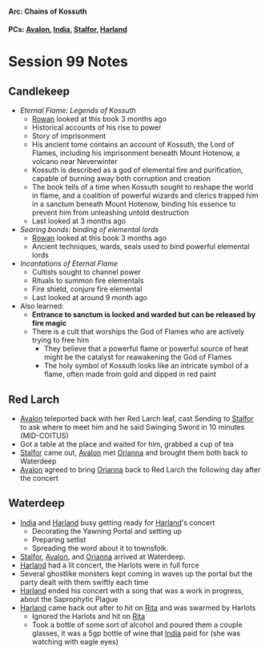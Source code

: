 #### Arc: Chains of Kossuth
#### PCs: [Avalon](PCs/Current/Avalon.md), [India](PCs/Current/India.md), [Stalfor](PCs/Current/Stalfor.md), [Harland](PCs/Current/Harland.md)

# Session 99 Notes
## Candlekeep
- *Eternal Flame: Legends of Kossuth*
	- [Rowan](NPCs/Living/Rowan.md) looked at this book 3 months ago
	- Historical accounts of his rise to power
	- Story of imprisonment
	- His ancient tome contains an account of Kossuth, the Lord of Flames, including his imprisonment beneath Mount Hotenow, a volcano near Neverwinter
	- Kossuth is described as a god of elemental fire and purification, capable of burning away both corruption and creation
	- The book tells of a time when Kossuth sought to reshape the world in flame, and a coalition of powerful wizards and clerics trapped him in a sanctum beneath Mount Hotenow, binding his essence to prevent him from unleashing untold destruction
	- Last looked at 3 months ago
- *Searing bonds: binding of elemental lords*
	- [Rowan](NPCs/Living/Rowan.md) looked at this book 3 months ago
	- Ancient techniques, wards, seals used to bind powerful elemental lords
- *Incantations of Eternal Flame*
	- Cultists sought to channel power
	- Rituals to summon fire elementals
	- Fire shield, conjure fire elemental
	- Last looked at around 9 month ago
- Also learned:
	- **Entrance to sanctum is locked and warded but can be released by fire magic**
	- There is a cult that worships the God of Flames who are actively trying to free him
		- They believe that a powerful flame or powerful source of heat might be the catalyst for reawakening the God of Flames
		- The holy symbol of Kossuth looks like an intricate symbol of a flame, often made from gold and dipped in red paint

## Red Larch
- [Avalon](PCs/Current/Avalon.md) teleported back with her Red Larch leaf, cast Sending to [Stalfor](PCs/Current/Stalfor.md) to ask where to meet him and he said Swinging Sword in 10 minutes (MID-COITUS)
- Got a table at the place and waited for him, grabbed a cup of tea
- [Stalfor](PCs/Current/Stalfor.md) came out, [Avalon](PCs/Current/Avalon.md) met [Orianna](NPCs/Living/Greed.md) and brought them both back to Waterdeep
- [Avalon](PCs/Current/Avalon.md) agreed to bring [Orianna](NPCs/Living/Greed.md) back to Red Larch the following day after the concert

## Waterdeep
- [India](PCs/Current/India.md) and [Harland](PCs/Current/Harland.md) busy getting ready for [Harland](PCs/Current/Harland.md)'s concert
	- Decorating the Yawning Portal and setting up
	- Preparing setlist
	- Spreading the word about it to townsfolk.
- [Stalfor](PCs/Current/Stalfor.md), [Avalon](PCs/Current/Avalon.md), and [Orianna](NPCs/Living/Greed.md) arrived at Waterdeep.
- [Harland](PCs/Current/Harland.md) had a lit concert, the Harlots were in full force 
- Several ghostlike monsters kept coming in waves up the portal but the party dealt with them swiftly each time
- [Harland](PCs/Current/Harland.md) ended his concert with a song that was a work in progress, about the Saprophytic Plague
- [Harland](PCs/Current/Harland.md) came back out after to hit on [Rita](NPCs/Living/Rita) and was swarmed by Harlots
	- Ignored the Harlots and hit on [Rita](NPCs/Living/Rita)
	- Took a bottle of some sort of alcohol and poured them a couple glasses, it was a 5gp bottle of wine that [India](PCs/Current/India.md) paid for (she was watching with eagle eyes)